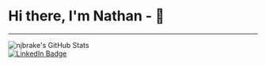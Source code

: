 # Hi there, I'm Nathan -  👋 
---

<img alt="njbrake's GitHub Stats" src="https://github-readme-stats.vercel.app/api?username=njbrake&show_icons=true&&theme=shadow_green&hide=stars" />


<div id="badges">
  <a href="https://www.linkedin.com/in/njbrake">
    <img src="https://img.shields.io/badge/LinkedIn-blue?style=for-the-badge&logo=linkedin&logoColor=white" alt="LinkedIn Badge"/>
  </a>
</div>
